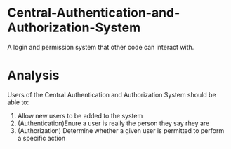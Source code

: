 # Central-Authentication-and-Authorization-System
A login and permission system that other code can interact with.

# Analysis
Users of the Central Authentication and Authorization System should be able to:
1. Allow new users to be added to the system
2. (Authentication)Enure a user is really the person they say rhey are 
3. (Authorization) Determine whether a given user is permitted to perform a specific action 
